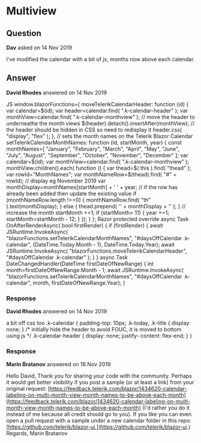 # Multiview

## Question

**Dav** asked on 14 Nov 2019

I've modified the calendar with a bit of js, months now above each calendar.

## Answer

**David Rhodes** answered on 14 Nov 2019

JS window.blazorFunctions={ moveTelerikCalendarHeader: function (id) { var calendar=$(id); var header=calendar.find( ".k-calendar-header" ); var monthView=calendar.find( ".k-calendar-monthview" ); // move the header to underneathe the month views $(header).detach().insertAfter(monthView); // the header should be hidden in CSS so need to redisplay it header.css( "display", "flex" ); }, // sets the month names on the Telerik Blazor Calendar setTelerikCalendarMonthNames: function (id, startMonth, year) { const monthNames=[ "January", "February", "March", "April", "May", "June", "July", "August", "September", "October", "November", "December" ]; var calendar=$(id); var monthView=calendar.find( ".k-calendar-monthview" ); monthView.children().each( function () { var thead=$( this ).find( "thead" ); var rowId="MonthNames"; var monthNameRow=$(thead).find( "#" + rowId); // display eg November 2019 var monthDisplay=monthNames[startMonth] + ' ' + year; // if the row has already been added then update the existing value if (monthNameRow.length !==0) { monthNameRow.find( "th" ).text(monthDisplay); } else { thead.prepend( '<tr id="' + rowId + '"><th colspan="7">' + monthDisplay + '</th></tr>' ); } // increase the month startMonth +=1; if (startMonth> 11) { year +=1; startMonth=startMonth - 12; } }); } }; Razor protected override async Task OnAfterRenderAsync( bool firstRender) { if (firstRender) { await JSRuntime.InvokeAsync<object>( "blazorFunctions.setTelerikCalendarMonthNames", "#daysOffCalendar .k-calendar", (DateTime.Today.Month - 1), DateTime.Today.Year); await JSRuntime.InvokeAsync<object>( "blazorFunctions.moveTelerikCalendarHeader", "#daysOffCalendar .k-calendar" ); } } async Task DateChangedHandler(DateTime firstDateOfNewRange) { int month=firstDateOfNewRange.Month - 1; await JSRuntime.InvokeAsync<object>( "blazorFunctions.setTelerikCalendarMonthNames", "#daysOffCalendar .k-calendar", month, firstDateOfNewRange.Year); }

### Response

**David Rhodes** answered on 14 Nov 2019

a bit off css too .k-calendar { padding-top: 10px; .k-today, .k-title { display: none; } /* initially hide the header to avoid FOUC, it is moved to bottom using js */ .k-calendar-header { display: none; justify- content: flex-end; } }

### Response

**Marin Bratanov** answered on 18 Nov 2019

Hello David, Thank you for sharing your code with the community. Perhaps it would get better visibility if you post a sample (or at least a link) from your original request: [https://feedback.telerik.com/blazor/1434620-calendar-labeling-on-multi-month-view-month-names-to-be-above-each-month](https://feedback.telerik.com/blazor/1434620-calendar-labeling-on-multi-month-view-month-names-to-be-above-each-month) (I'd rather you do it instead of me because all credit should go to you). If you like you can even open a pull request with a sample under a new calendar folder in this repo: [https://github.com/telerik/blazor-ui.](https://github.com/telerik/blazor-ui.) Regards, Marin Bratanov
